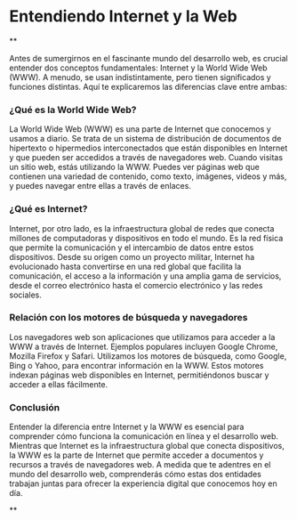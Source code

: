# Entendiendo Internet y la Web

**

Antes de sumergirnos en el fascinante mundo del desarrollo web, es crucial entender dos conceptos fundamentales: Internet y la World Wide Web (WWW). A menudo, se usan indistintamente, pero tienen significados y funciones distintas. Aquí te explicaremos las diferencias clave entre ambas:

### ¿Qué es la World Wide Web?

La World Wide Web (WWW) es una parte de Internet que conocemos y usamos a diario. Se trata de un sistema de distribución de documentos de hipertexto o hipermedios interconectados que están disponibles en Internet y que pueden ser accedidos a través de navegadores web. Cuando visitas un sitio web, estás utilizando la WWW. Puedes ver páginas web que contienen una variedad de contenido, como texto, imágenes, videos y más, y puedes navegar entre ellas a través de enlaces.

### ¿Qué es Internet?

Internet, por otro lado, es la infraestructura global de redes que conecta millones de computadoras y dispositivos en todo el mundo. Es la red física que permite la comunicación y el intercambio de datos entre estos dispositivos. Desde su origen como un proyecto militar, Internet ha evolucionado hasta convertirse en una red global que facilita la comunicación, el acceso a la información y una amplia gama de servicios, desde el correo electrónico hasta el comercio electrónico y las redes sociales.

### Relación con los motores de búsqueda y navegadores

Los navegadores web son aplicaciones que utilizamos para acceder a la WWW a través de Internet. Ejemplos populares incluyen Google Chrome, Mozilla Firefox y Safari. Utilizamos los motores de búsqueda, como Google, Bing o Yahoo, para encontrar información en la WWW. Estos motores indexan páginas web disponibles en Internet, permitiéndonos buscar y acceder a ellas fácilmente.

### Conclusión

Entender la diferencia entre Internet y la WWW es esencial para comprender cómo funciona la comunicación en línea y el desarrollo web. Mientras que Internet es la infraestructura global que conecta dispositivos, la WWW es la parte de Internet que permite acceder a documentos y recursos a través de navegadores web. A medida que te adentres en el mundo del desarrollo web, comprenderás cómo estas dos entidades trabajan juntas para ofrecer la experiencia digital que conocemos hoy en día.

**
